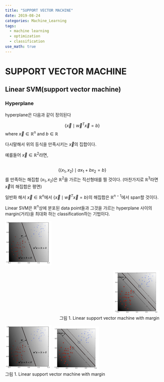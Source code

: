 ```yaml
---
title: "SUPPORT VECTOR MACHINE"
date: 2019-08-24
categories: Machine_Learning
tags:
  - machine learning
  - optimization
  - classification
use_math: true
---
```


# SUPPORT VECTOR MACHINE

## Linear SVM(support vector machine)

### Hyperplane

hyperplane은 다음과 같이 정의된다

$$\lbrace \vec{x} \mid \vec{w}^{T}\vec{x}=b \rbrace$$
where $\vec{x} \in \mathbb{R}^{n}$ and $b \in \mathbb{R}$

다시말해서 위의 등식을 만족시키는 $\vec{x}$의 집합이다.

예를들어 $\vec{x} \in \mathbb{R}^{2}$라면,<br><br>

$$\lbrace (x_{1},x_{2}) \mid ax_{1}+bx_{2}=b \rbrace$$를 만족하는 해집합 $(x_{1},x_{2})$은 $\mathbb{R}^{2}$을 가르는 직선형태를 띌 것이다.
(마찬가지로 $\mathbb{R}^{3}$라면 $\vec{x}$의 해집합은 평면)

일반화 해서 $\vec{x} \in \mathbb{R}^{n}$에서 $\lbrace \vec{x} \mid \vec{w}^{T}\vec{x}=b \rbrace$의 해집합은 $\mathbb{R}^{n-1}$에서 span할 것이다.


Linear SVM은 $\mathbb{R}^{n}$상에 분포된 data point들과 그것을 가르는 hyperplane 사이의 margin(거리)을 최대화 하는 classification하는 기법이다.

<p align="left"> <img src="https://raw.githubusercontent.com/hanjoonchoe/hanjoonchoe.github.io/master/_posts/images/hyperplane.png" width="30%" height="30%">
<p align="right"> <img src="https://raw.githubusercontent.com/hanjoonchoe/hanjoonchoe.github.io/master/_posts/images/linear_svm.png" width="30%" height="30%"> <br> 그림 1. Linear support vector machine with margin</p>

<p float="center">
<img src="https://raw.githubusercontent.com/hanjoonchoe/hanjoonchoe.github.io/master/_posts/images/hyperplane.png" width="30%" height="30%">
  
<img src="https://raw.githubusercontent.com/hanjoonchoe/hanjoonchoe.github.io/master/_posts/images/linear_svm.png" width="30%" height="30%">
<br> 그림 1. Linear support vector machine with margin</p>
</p>
